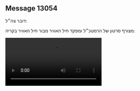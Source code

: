## Message 13054

דובר צה״ל: 

מצורף סרטון של הרמטכ״ל ומפקד חיל האוויר מבור חיל האוויר בקריה:

![Video](https://data.iron-swords.co.il/2024/October/26/13054/13054_media.mp4)
